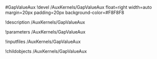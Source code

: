 <!-- MOOSE Object Documentation Stub: Remove this when content is added. -->
#GapValueAux
!devel /AuxKernels/GapValueAux float=right width=auto margin=20px padding=20px background-color=#F8F8F8

!description /AuxKernels/GapValueAux

!parameters /AuxKernels/GapValueAux

!inputfiles /AuxKernels/GapValueAux

!childobjects /AuxKernels/GapValueAux
